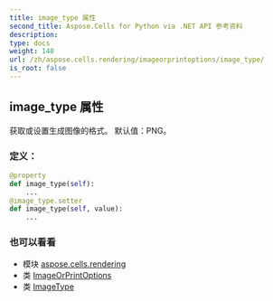 ```yaml
---
title: image_type 属性
second_title: Aspose.Cells for Python via .NET API 参考资料
description:
type: docs
weight: 140
url: /zh/aspose.cells.rendering/imageorprintoptions/image_type/
is_root: false
---
```

## image_type 属性

获取或设置生成图像的格式。
默认值：PNG。
### 定义：
```python
@property
def image_type(self):
    ...
@image_type.setter
def image_type(self, value):
    ...
```

### 也可以看看
* 模块 [aspose.cells.rendering](../../)
* 类 [ImageOrPrintOptions](/cells/python-net/zh/aspose.cells.rendering/imageorprintoptions)
* 类 [ImageType](/cells/python-net/zh/aspose.cells.drawing/imagetype)
